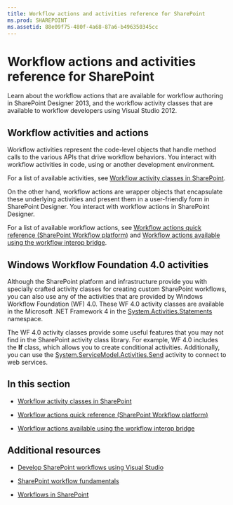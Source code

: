```yaml
---
title: Workflow actions and activities reference for SharePoint
ms.prod: SHAREPOINT
ms.assetid: 88e09f75-480f-4a68-87a6-b496350345cc
---
```



# Workflow actions and activities reference for SharePoint
Learn about the workflow actions that are available for workflow authoring in SharePoint Designer 2013, and the workflow activity classes that are available to workflow developers using Visual Studio 2012.
## Workflow activities and actions
<a name="bkm_Activities"> </a>

Workflow activities represent the code-level objects that handle method calls to the various APIs that drive workflow behaviors. You interact with workflow activities in code, using or another development environment.
  
    
    
For a list of available activities, see  [Workflow activity classes in SharePoint](workflow-activity-classes-in-sharepoint).
  
    
    
On the other hand, workflow actions are wrapper objects that encapsulate these underlying activities and present them in a user-friendly form in SharePoint Designer. You interact with workflow actions in SharePoint Designer.
  
    
    
For a list of available workflow actions, see  [Workflow actions quick reference (SharePoint Workflow platform)](workflow-actions-quick-reference-sharepoint-workflow-platform) and [Workflow actions available using the workflow interop bridge](workflow-actions-available-using-the-workflow-interop-bridge).
  
    
    

## Windows Workflow Foundation 4.0 activities
<a name="bkm_WF4"> </a>

Although the SharePoint platform and infrastructure provide you with specially crafted activity classes for creating custom SharePoint workflows, you can also use any of the activities that are provided by Windows Workflow Foundation (WF) 4.0. These WF 4.0 activity classes are available in the Microsoft .NET Framework 4 in the  [System.Activities.Statements](http://msdn.microsoft.com/en-us/library/system.activities.statements.aspx) namespace.
  
    
    
The WF 4.0 activity classes provide some useful features that you may not find in the SharePoint activity class library. For example, WF 4.0 includes the **If** class, which allows you to create conditional activities. Additionally, you can use the [System.ServiceModel.Activities.Send](http://msdn.microsoft.com/en-us/library/system.servicemodel.activities.send.aspx) activity to connect to web services.
  
    
    

## In this section
<a name="bkm_inthissection"> </a>


-  [Workflow activity classes in SharePoint](workflow-activity-classes-in-sharepoint)
    
  
-  [Workflow actions quick reference (SharePoint Workflow platform)](workflow-actions-quick-reference-sharepoint-workflow-platform)
    
  
-  [Workflow actions available using the workflow interop bridge](workflow-actions-available-using-the-workflow-interop-bridge)
    
  

## Additional resources
<a name="bkm_addlres"> </a>


-  [Develop SharePoint workflows using Visual Studio](develop-sharepoint-workflows-using-visual-studio)
    
  
-  [SharePoint workflow fundamentals](sharepoint-workflow-fundamentals)
    
  
-  [Workflows in SharePoint](workflows-in-sharepoint)
    
  

